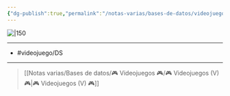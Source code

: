 ```yaml
---
{"dg-publish":true,"permalink":"/notas-varias/bases-de-datos/videojuegos/v-pokemon-platino/"}
---
```



![|150](https://images.igdb.com/igdb/image/upload/t_cover_big/co1zhu.jpg)

---

- #videojuego/DS

---

> [[Notas varias/Bases de datos/🎮 Videojuegos 🎮/🎮 Videojuegos (V) 🎮\|🎮 Videojuegos (V) 🎮]]